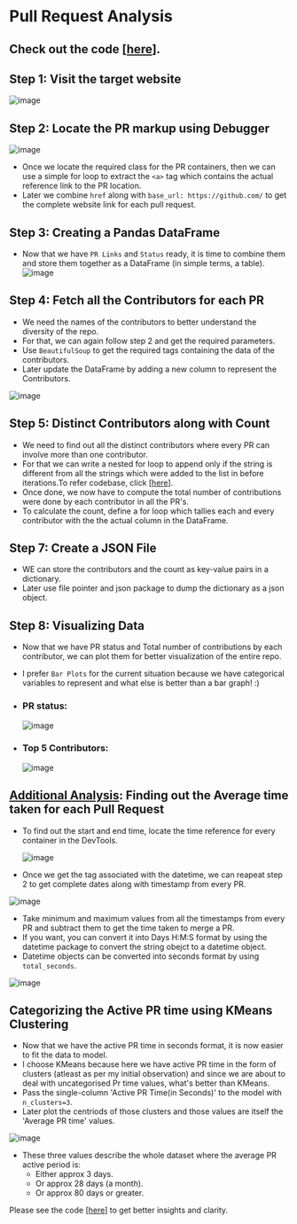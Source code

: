 # Pull Request Analysis

## Check out the code [[here](https://github.com/Aditya-Komaravolu/PR-Analyzer/blob/main/PRScrapper.ipynb)].

## Step 1: Visit the target website

![image](https://user-images.githubusercontent.com/64011471/131397259-3eb7ffd1-b2c8-4cc2-915e-1415758c4a84.png)

 
## Step 2: Locate the PR markup using Debugger 
  
![image](https://user-images.githubusercontent.com/64011471/131397987-63ad1aa6-8edc-4ad6-bcf5-51117a39cbaa.png)

* Once we locate the required class for the PR containers, then we can use a simple for loop to extract the `<a>` tag which contains the actual reference link to the PR location.
* Later we combine `href` along with `base_url: https://github.com/` to get the complete website link for each pull request.
  
## Step 3: Creating a Pandas DataFrame 
  * Now that we have `PR Links` and `Status` ready, it is time to combine them and store them together as a DataFrame (in simple terms, a table).
  ![image](https://user-images.githubusercontent.com/64011471/131401426-ee775ce1-3a4f-4473-b2bb-c0695cf2d318.png)
  
## Step 4: Fetch all the Contributors for each PR
  * We need the names of the contributors to better understand the diversity of the repo.
  * For that, we can again follow step 2 and get the required parameters.
  * Use `BeautifulSoup` to get the required tags containing the data of the contributors.
  * Later update the DataFrame by adding a new column to represent the Contributors.
  
  ![image](https://user-images.githubusercontent.com/64011471/131402166-78c4e372-e4da-40e7-91ba-a8a89107156f.png)

  
 ## Step 5: Distinct Contributors along with Count
  * We need to find out all the distinct contributors where every PR can involve more than one contributor.
  * For that we can write a nested for loop to append only if the string is different from all the strings which were added to the list in before iterations.To refer codebase, click [[here](https://github.com/Aditya-Komaravolu/PR-Analyzer/blob/main/PRScrapper.ipynb)].
  * Once done, we now have to compute the total number of contributions were done by each contributor in all the PR's. 
  * To calculate the count, define a for loop which tallies each and every contributor with the the actual column in the DataFrame.
  
 ## Step 7: Create a JSON File
  * WE can store the contributors and the count as key-value pairs in a dictionary.
  * Later use file pointer and json package to dump the dictionary as a json object.
 
  ## Step 8: Visualizing Data
  * Now that we have PR status and Total number of contributions by each contributor, we can plot them for better visualization of the entire repo.
  * I prefer `Bar Plots` for the current situation because we have categorical variables to represent and what else is better than a bar graph!  :)

  * ### PR status:
  
    ![image](https://user-images.githubusercontent.com/64011471/131405268-1ff889ba-81a5-46e5-b37e-d727df5bed62.png)
  
  * ### Top 5 Contributors:
  
    ![image](https://user-images.githubusercontent.com/64011471/131405338-d630d7fa-6ac9-4bc5-b98d-dd4f768de181.png)


 ## <u>Additional Analysis</u>: Finding out the Average time taken for each Pull Request
 
 * To find out the start and end time, locate the time reference for every container in the DevTools.
  
   ![image](https://user-images.githubusercontent.com/64011471/131406319-db2f7d6a-9467-4bf2-8e5b-24773ed79c10.png)
 
 * Once we get the tag associated with the datetime, we can reapeat step 2 to get complete dates along with timestamp from every PR.
 
 ![image](https://user-images.githubusercontent.com/64011471/131406692-f3e690cf-0e3b-4971-9d22-9b1947806081.png)

 * Take minimum and maximum values from all the timestamps from every PR and subtract them to get the time taken to merge a PR.
 * If you want, you can convert it into Days H:M:S format by using the datetime package to convert the string obejct to a datetime object.
 * Datetime objects can be converted into seconds format by using `total_seconds`.
 
 ![image](https://user-images.githubusercontent.com/64011471/131408733-dc0eec0b-6843-41e1-8b79-50a2e42a69c4.png)

 
 ## Categorizing the Active PR time using KMeans Clustering
 * Now that we have the active PR time in seconds format, it is now easier to fit the data to model.
 * I choose KMeans because here we have active PR time in the form of clusters (atleast as per my initial observation) and since we are about to deal with uncategorised Pr time values, what's better than KMeans.
 * Pass the single-column 'Active PR Time(in Seconds)' to the model with `n_clusters=3`.
 * Later plot the centriods of those clusters and those values are itself the 'Average PR time' values.
 
 ![image](https://user-images.githubusercontent.com/64011471/131408811-0887cb50-5fcd-4b77-b853-2df2e85e66a0.png)
 
 * These three values describe the whole dataset where the average PR active period is: 
   * Either approx 3 days.
   * Or approx 28 days (a month).
   * Or approx 80 days or greater.
 
 Please see the code [[here]()] to get better insights and clarity.
 
